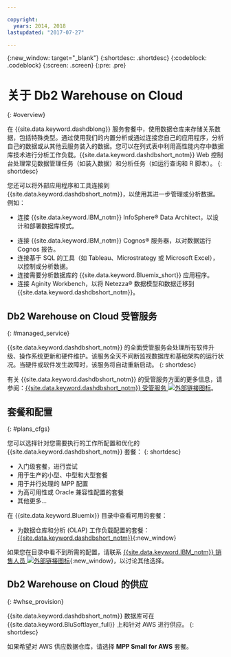 ```yaml
---

copyright:
  years: 2014, 2018
lastupdated: "2017-07-27"

---
```


<!-- Attribute definitions --> 
{:new_window: target="_blank"}
{:shortdesc: .shortdesc}
{:codeblock: .codeblock}
{:screen: .screen}
{:pre: .pre}

# 关于 Db2 Warehouse on Cloud
{: #overview}

在 {{site.data.keyword.dashdblong}} 服务套餐中，使用数据仓库来存储关系数据，包括特殊类型。通过使用我们的内置分析或通过连接您自己的应用程序，分析自己的数据或从其他云服务装入的数据。您可以在列式表中利用高性能内存中数据库技术进行分析工作负载。{{site.data.keyword.dashdbshort_notm}} Web 控制台处理常见数据管理任务（如装入数据）和分析任务（如运行查询和 R 脚本）。
{: shortdesc}

您还可以将外部应用程序和工具连接到 {{site.data.keyword.dashdbshort_notm}}，以使用其进一步管理或分析数据。例如：
   * 连接 {{site.data.keyword.IBM_notm}} InfoSphere® Data Architect，以设计和部署数据库模式。
<!--   * Connect Esri ArcGIS to perform geospatial analytics and map publishing with your data. -->
   * 连接 {{site.data.keyword.IBM_notm}} Cognos® 服务器，以对数据运行 Cognos 报告。
   * 连接基于 SQL 的工具（如 Tableau、Microstrategy 或 Microsoft Excel），以控制或分析数据。
   * 连接需要分析数据库的 {{site.data.keyword.Bluemix_short}} 应用程序。
   * 连接 Aginity Workbench，以将 Netezza® 数据模型和数据迁移到 {{site.data.keyword.dashdbshort_notm}}。

## Db2 Warehouse on Cloud 受管服务
{: #managed_service}

{{site.data.keyword.dashdbshort_notm}} 的全面受管服务会处理所有软件升级、操作系统更新和硬件维护。该服务全天不间断监视数据库和基础架构的运行状况。当硬件或软件发生故障时，该服务将自动重新启动。
{: shortdesc}

有关 {{site.data.keyword.dashdbshort_notm}} 的受管服务方面的更多信息，请参阅：[{{site.data.keyword.dashdbshort_notm}} 受管服务 ![外部链接图标](../../icons/launch-glyph.svg "外部链接图标")](https://www.ibm.com/support/knowledgecenter/SS6NHC/com.ibm.swg.im.dashdb.doc/managed_service.html)。

## 套餐和配置
{: #plans_cfgs}

您可以选择针对您需要执行的工作所配置和优化的 {{site.data.keyword.dashdbshort_notm}} 套餐：
{: shortdesc}

   * 入门级套餐，进行尝试
   * 用于生产的小型、中型和大型套餐
   * 用于并行处理的 MPP 配置
   * 为高可用性或 Oracle 兼容性配置的套餐
   * 其他更多...

在 {{site.data.keyword.Bluemix}} 目录中查看可用的套餐：
   * 为数据仓库和分析 (OLAP) 工作负载配置的套餐：[{{site.data.keyword.dashdbshort_notm}}](https://console.bluemix.net/catalog/services/db2-warehouse-on-cloud?env_id=ibm:yp:us-south){:new_window}
<!--   * Plans configured for high-speed, transactional processing (OLTP): [{{site.data.keyword.dashdbshort_notm}} for Transactions](https://console.ng.bluemix.net/catalog/services/dashdb-for-transactions-sql-database){:new_window} -->

如果您在目录中看不到所需的配置，请联系 [{{site.data.keyword.IBM_notm}} 销售人员 ![外部链接图标](../../icons/launch-glyph.svg "外部链接图标")](https://www.ibm.com/connect/ibm/us/en/?lnk=fcw){:new_window}，以讨论其他选择。

## Db2 Warehouse on Cloud 的供应
{: #whse_provision}

{{site.data.keyword.dashdbshort_notm}} 数据库可在 {{site.data.keyword.BluSoftlayer_full}} 上和针对 AWS 进行供应。
{: shortdesc}

如果希望对 AWS 供应数据仓库，请选择 **MPP Small for AWS** 套餐。

<!-- If you want to have the data warehouse provisioned for AWS, select the **{{site.data.keyword.IBM_notm}} {{site.data.keyword.dashdbshort_notm}} for Analytics MPP Small for AWS** plan. -->

<!-- ##dashDB for Transactions
{: #dashDB_tr}

In the {{site.data.keyword.dashdbshort_notm}} for Transactions plans, use the {{site.data.keyword.dashdbshort_notm}} relational database for online transaction processing. You can connect new or existing applications, and you can begin processing transactions and storing your data. With DB2® and Oracle compatibility, you can connect small or large applications and benefit from a managed enterprise-class database system. You can leverage the {{site.data.keyword.dashdbshort_notm}} for Transactions web console to manage users, load data, and get connection information.
{: shortdesc} -->

<!-- ##dashDB web console overview
{: #console_overview}

You can manage your {{site.data.keyword.dashdbshort_notm}} database, analyze your data, and monitor sensitive data with the {{site.data.keyword.dashdbshort_notm}} web console accessible from {{site.data.keyword.Bluemix_notm}}.
{: shortdesc}

Open the web console by clicking the service tile on your application overview page, and then click **Open**.

Single sign-on authentication connects you directly to the web console. You can access connection information from the web console, and the **Downloads** page includes links to client drivers for accessing {{site.data.keyword.dashdbshort_notm}} from remote applications. You can also access sample data and reports.

###Sensitive data reporting

The {{site.data.keyword.dashdbshort_notm}} web console includes a sensitive data reporting feature that detects and monitors sensitive objects in the {{site.data.keyword.dashdbshort_notm}} data warehouse, such as credit card numbers and US Social Security numbers.

To run and view reports that identify columns that contain sensitive data and provide information about connections and activities that access the sensitive data, select **Monitor &gt; Sensitive Data** in the web console. -->


<!-- ##IBM Analytics Services
{: #analytics_services}

For more information about {{site.data.keyword.IBM_notm}} analytics services and finding your local services representative, see: [{{site.data.keyword.IBM_notm}} Analytics Services ![External link icon](../../icons/launch-glyph.svg "External link icon")](http://www.ibm.com/software/data/services/).
{: shortdesc} -->














